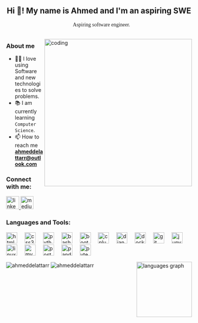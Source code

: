 <h2 align="center">Hi 👋! My name is Ahmed and I'm an aspiring SWE</h2>

<div align="center">
  <pre style="font-family: 'Press Start 2P', cursive;">
    Aspiring software engineer.
  </pre>
</div>

<img align="right" alt="coding" width="400" src="https://media.giphy.com/media/zOvBKUUEERdNm/giphy.gif?cid=ecf05e47340gheo95am5eenxz75kcx6oj99qenziirirfvap&ep=v1_gifs_search&rid=giphy.gif&ct=g">

<h3>About me</h3>

- ✍🏻 I love using Software and new technologies to solve problems.
- 📚 I am currently learning `Computer Science`.
- 📫 How to reach me **ahmeddelattarr@outlook.com**

<h3 align="left">Connect with me:</h3>
<p align="left">
  <a href="https://www.linkedin.com/in/ahmedelattar-tr/" target="blank">
    <img src="https://img.shields.io/static/v1?message=LinkedIn&logo=linkedin&label=&color=0077B5&logoColor=white&labelColor=&style=for-the-badge" height="35" alt="linkedin logo" />
  </a>
  <a href="https://medium.com/@mishtrtrrr" target="blank">
    <img src="https://img.shields.io/static/v1?message=Medium&logo=medium&label=&color=12100E&logoColor=white&labelColor=&style=for-the-badge" height="35" alt="medium logo" />
  </a>
</p>

<h3 align="left">Languages and Tools:</h3>
<p align="left">
  <img src="https://cdn.jsdelivr.net/gh/devicons/devicon/icons/html5/html5-original.svg" height="30" alt="html5 logo" />
  <img width="12" />
  <img src="https://cdn.jsdelivr.net/gh/devicons/devicon/icons/css3/css3-original.svg" height="30" alt="css3 logo" />
  <img width="12" />
  <img src="https://cdn.jsdelivr.net/gh/devicons/devicon/icons/python/python-original.svg" height="30" alt="python logo" />
  <img width="12" />
  <img src="https://cdn.jsdelivr.net/gh/devicons/devicon/icons/bash/bash-original.svg" height="30" alt="bash logo" />
  <img width="12" />
  <img src="https://cdn.jsdelivr.net/gh/devicons/devicon/icons/bootstrap/bootstrap-original.svg" height="30" alt="bootstrap logo" />
  <img width="12" />
  <img src="https://cdn.jsdelivr.net/gh/devicons/devicon/icons/cplusplus/cplusplus-original.svg" height="30" alt="cplusplus logo" />
  <img width="12" />
  <img src="https://cdn.jsdelivr.net/gh/devicons/devicon/icons/django/django-plain.svg" height="30" alt="django logo" />
  <img width="12" />
  <img src="https://cdn.jsdelivr.net/gh/devicons/devicon/icons/docker/docker-original.svg" height="30" alt="docker logo" />
  <img width="12" />
  <img src="https://cdn.jsdelivr.net/gh/devicons/devicon/icons/git/git-original.svg" height="30" alt="git logo" />
  <img width="12" />
  <img src="https://cdn.jsdelivr.net/gh/devicons/devicon/icons/jupyter/jupyter-original.svg" height="30" alt="jupyter logo" />
  <img width="12" />
  <img src="https://cdn.jsdelivr.net/gh/devicons/devicon/icons/linux/linux-original.svg" height="30" alt="linux logo" />
  <img width="12" />
  <img src="https://cdn.jsdelivr.net/gh/devicons/devicon/icons/mysql/mysql-original.svg" height="30" alt="mysql logo" />
  <img width="12" />
  <img src="https://cdn.jsdelivr.net/gh/devicons/devicon/icons/postgresql/postgresql-original.svg" height="30" alt="postgresql logo" />
  <img width="12" />
  <img src="https://cdn.jsdelivr.net/gh/devicons/devicon/icons/pandas/pandas-original.svg" height="30" alt="pandas logo" />
  <img width="12" />
  <img src="https://cdn.jsdelivr.net/gh/devicons/devicon/icons/pytest/pytest-original.svg" height="30" alt="pytest logo" />
</p>


<img align="right" src="https://github-readme-stats.vercel.app/api/top-langs?username=ahmeddelattarr&locale=en&hide_title=false&layout=compact&card_width=320&langs_count=5&theme=tokyonight&hide_border=false&order=2" height="150" alt="languages graph" />
<img align="center" src="https://github-readme-stats.vercel.app/api?username=ahmeddelattarr&show_icons=true&locale=en&theme=tokyonight" alt="ahmeddelattarr" />
<img align="center" src="https://github-readme-streak-stats.herokuapp.com/?user=ahmeddelattarr&&theme=tokyonight" alt="ahmeddelattarr" />


